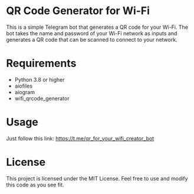 # QR Code Generator for Wi-Fi 
This is a simple Telegram bot that generates a QR code for your Wi-Fi. 
The bot takes the name and password of your Wi-Fi network as inputs and generates a QR code that can be scanned to connect to your network.
# Requirements
<ul>
  <li>Python 3.8 or higher</li>
  <li>aiofiles</li>
  <li>aiogram</li>
  <li>wifi_qrcode_generator</li>
</ul>

# Usage
Just follow this link: https://t.me/qr_for_your_wifi_creator_bot
# License
This project is licensed under the MIT License. Feel free to use and modify this code as you see fit.
